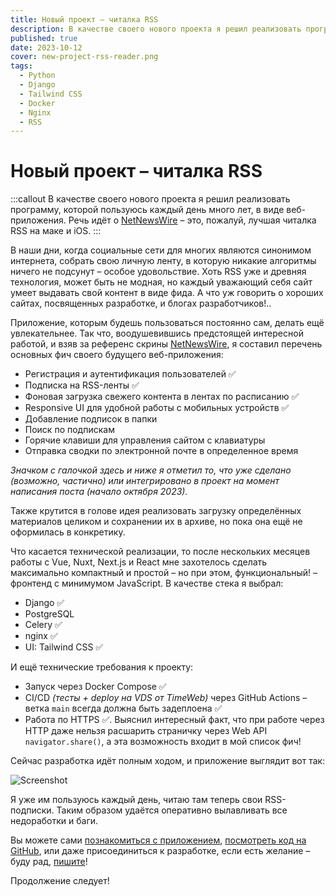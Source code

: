 ```yaml
---
title: Новый проект – читалка RSS
description: В качестве своего нового проекта я решил реализовать программу, которой пользуюсь каждый день много лет, в виде веб-приложения.
published: true
date: 2023-10-12
cover: new-project-rss-reader.png
tags:
  - Python
  - Django
  - Tailwind CSS
  - Docker
  - Nginx
  - RSS
---
```


# Новый проект – читалка RSS

:::callout
В качестве своего нового проекта я решил реализовать программу, которой пользуюсь каждый день много лет, в виде веб-приложения. Речь идёт о [NetNewsWire](https://netnewswire.com/) – это, пожалуй, лучшая читалка RSS на маке и iOS.
:::

В наши дни, когда социальные сети для многих являются синонимом интернета, собрать свою личную ленту, в которую никакие алгоритмы ничего не подсунут – особое удовольствие. Хоть RSS уже и древняя технология, может быть не модная, но каждый уважающий себя сайт умеет выдавать свой контент в виде фида. А что уж говорить о хороших сайтах, посвященных разработке, и блогах разработчиков!..

Приложение, которым будешь пользоваться постоянно сам, делать ещё увлекательнее. Так что, воодушевившись предстоящей интересной работой, и взяв за референс скрины [NetNewsWire](https://netnewswire.com/), я составил перечень основных фич своего будущего веб-приложения:

 - Регистрация и аутентификация пользователей ✅
 - Подписка на RSS-ленты ✅
 - Фоновая загрузка свежего контента в лентах по расписанию ✅
 - Responsive UI для удобной работы с мобильных устройств ✅
 - Добавление подписок в папки
 - Поиск по подпискам
 - Горячие клавиши для управления сайтом с клавиатуры
 - Отправка сводки по электронной почте в определенное время

_Значком с галочкой здесь и ниже я отметил то, что уже сделано (возможно, частично) или интегрировано в проект на момент написания поста (начало октября 2023)._

Также крутится в голове идея реализовать загрузку определённых материалов целиком и сохранении их в архиве, но пока она ещё не оформилась в конкретику.

Что касается технической реализации, то после нескольких месяцев работы с Vue, Nuxt, Next.js и React мне захотелось сделать максимально компактный и простой – но при этом, функциональный! – фронтенд с минимумом JavaScript. В качестве стека я выбрал:

- Django ✅
- PostgreSQL
- Celery ✅
- nginx ✅
- UI: Tailwind CSS ✅

И ещё технические требования к проекту:

 - Запуск через Docker Compose ✅
 - CI/CD _(тесты + deploy на VDS от TimeWeb)_ через GitHub Actions – ветка `main` всегда должна быть задеплоена ✅
 - Работа по HTTPS ✅. Выяснил интересный факт, что при работе через HTTP даже нельзя расшарить страничку через Web API `navigator.share()`, а эта возможность входит в мой список фич!

Сейчас разработка идёт полным ходом, и приложение выглядит вот так:

![Screenshot](/images/blog/new-project-rss-reader.png)

Я уже им пользуюсь каждый день, читаю там теперь свои RSS-подписки. Таким образом удаётся оперативно вылавливать все недоработки и баги.

Вы можете сами [познакомиться с приложением](https://rss.hazadus.ru/), [посмотреть код на GitHub](https://github.com/hazadus/django-rss-reader/), или даже присоединиться к разработке, если есть желание – буду рад, [пишите](https://hazadus.ru/about/#contact)! 

Продолжение следует!